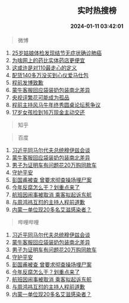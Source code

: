 <div align="center"><h2>实时热搜榜</h2><h4>2024-01-11 03:42:01</h4></div>

> 微博  

1. [25岁姑娘体检发现结节无症状确诊肺癌](https://s.weibo.com/weibo?q=%2325%E5%B2%81%E5%A7%91%E5%A8%98%E4%BD%93%E6%A3%80%E5%8F%91%E7%8E%B0%E7%BB%93%E8%8A%82%E6%97%A0%E7%97%87%E7%8A%B6%E7%A1%AE%E8%AF%8A%E8%82%BA%E7%99%8C%23&t=31&band_rank=1&Refer=top)<br />
2. [为啥网上的药比实体药店更便宜](https://s.weibo.com/weibo?q=%23%E4%B8%BA%E5%95%A5%E7%BD%91%E4%B8%8A%E7%9A%84%E8%8D%AF%E6%AF%94%E5%AE%9E%E4%BD%93%E8%8D%AF%E5%BA%97%E6%9B%B4%E4%BE%BF%E5%AE%9C%23&t=31&band_rank=2&Refer=top)<br />
3. [这或许是对110最走心的定义](https://s.weibo.com/weibo?q=%23%E8%BF%99%E6%88%96%E8%AE%B8%E6%98%AF%E5%AF%B9110%E6%9C%80%E8%B5%B0%E5%BF%83%E7%9A%84%E5%AE%9A%E4%B9%89%23&t=31&band_rank=3&Refer=top)<br />
4. [配货140多万没买到心仪爱马仕包](https://s.weibo.com/weibo?q=%23%E9%85%8D%E8%B4%A7140%E5%A4%9A%E4%B8%87%E6%B2%A1%E4%B9%B0%E5%88%B0%E5%BF%83%E4%BB%AA%E7%88%B1%E9%A9%AC%E4%BB%95%E5%8C%85%23&t=31&band_rank=4&Refer=top)<br />
5. [程前发博致歉](https://s.weibo.com/weibo?q=%23%E7%A8%8B%E5%89%8D%E5%8F%91%E5%8D%9A%E8%87%B4%E6%AD%89%23&t=31&band_rank=5&Refer=top)<br />
6. [蒙牛客服回应袋装奶包装南北差异](https://s.weibo.com/weibo?q=%23%E8%92%99%E7%89%9B%E5%AE%A2%E6%9C%8D%E5%9B%9E%E5%BA%94%E8%A2%8B%E8%A3%85%E5%A5%B6%E5%8C%85%E8%A3%85%E5%8D%97%E5%8C%97%E5%B7%AE%E5%BC%82%23&t=31&band_rank=6&Refer=top)<br />
7. [央视评繁花可能成为孤品](https://s.weibo.com/weibo?q=%23%E5%A4%AE%E8%A7%86%E8%AF%84%E7%B9%81%E8%8A%B1%E5%8F%AF%E8%83%BD%E6%88%90%E4%B8%BA%E5%AD%A4%E5%93%81%23&t=31&band_rank=7&Refer=top)<br />
8. [程前主持风马牛年终秀圆桌论坛惹争议](https://s.weibo.com/weibo?q=%23%E7%A8%8B%E5%89%8D%E4%B8%BB%E6%8C%81%E9%A3%8E%E9%A9%AC%E7%89%9B%E5%B9%B4%E7%BB%88%E7%A7%80%E5%9C%86%E6%A1%8C%E8%AE%BA%E5%9D%9B%E6%83%B9%E4%BA%89%E8%AE%AE%23&t=31&band_rank=8&Refer=top)<br />
9. [17岁女孩捡到16万现金主动交还](https://s.weibo.com/weibo?q=%2317%E5%B2%81%E5%A5%B3%E5%AD%A9%E6%8D%A1%E5%88%B016%E4%B8%87%E7%8E%B0%E9%87%91%E4%B8%BB%E5%8A%A8%E4%BA%A4%E8%BF%98%23&t=31&band_rank=9&Refer=top)<br />

> 知乎  


> 百度  

1. [习近平同马尔代夫总统穆伊兹会谈](https://www.baidu.com/s?wd=%E4%B9%A0%E8%BF%91%E5%B9%B3%E5%90%8C%E9%A9%AC%E5%B0%94%E4%BB%A3%E5%A4%AB%E6%80%BB%E7%BB%9F%E7%A9%86%E4%BC%8A%E5%85%B9%E4%BC%9A%E8%B0%88&sa=fyb_news&rsv_dl=fyb_news)<br />
2. [蒙牛客服回应袋装奶包装南北差异](https://www.baidu.com/s?wd=%E8%92%99%E7%89%9B%E5%AE%A2%E6%9C%8D%E5%9B%9E%E5%BA%94%E8%A2%8B%E8%A3%85%E5%A5%B6%E5%8C%85%E8%A3%85%E5%8D%97%E5%8C%97%E5%B7%AE%E5%BC%82&sa=fyb_news&rsv_dl=fyb_news)<br />
3. [男子为证明车有问题花20万购同款车](https://www.baidu.com/s?wd=%E7%94%B7%E5%AD%90%E4%B8%BA%E8%AF%81%E6%98%8E%E8%BD%A6%E6%9C%89%E9%97%AE%E9%A2%98%E8%8A%B120%E4%B8%87%E8%B4%AD%E5%90%8C%E6%AC%BE%E8%BD%A6&sa=fyb_news&rsv_dl=fyb_news)<br />
4. [守护平安](https://www.baidu.com/s?wd=%E5%AE%88%E6%8A%A4%E5%B9%B3%E5%AE%89&sa=fyb_news&rsv_dl=fyb_news)<br />
5. [彭国甫被查 曾要求彻查操场埋尸案](https://www.baidu.com/s?wd=%E5%BD%AD%E5%9B%BD%E7%94%AB%E8%A2%AB%E6%9F%A5+%E6%9B%BE%E8%A6%81%E6%B1%82%E5%BD%BB%E6%9F%A5%E6%93%8D%E5%9C%BA%E5%9F%8B%E5%B0%B8%E6%A1%88&sa=fyb_news&rsv_dl=fyb_news)<br />
6. [今年反腐怎么干？划重点来了](https://www.baidu.com/s?wd=%E4%BB%8A%E5%B9%B4%E5%8F%8D%E8%85%90%E6%80%8E%E4%B9%88%E5%B9%B2%EF%BC%9F%E5%88%92%E9%87%8D%E7%82%B9%E6%9D%A5%E4%BA%86&sa=fyb_news&rsv_dl=fyb_news)<br />
7. [航班因闹事被取消 乘客拟起诉东航](https://www.baidu.com/s?wd=%E8%88%AA%E7%8F%AD%E5%9B%A0%E9%97%B9%E4%BA%8B%E8%A2%AB%E5%8F%96%E6%B6%88+%E4%B9%98%E5%AE%A2%E6%8B%9F%E8%B5%B7%E8%AF%89%E4%B8%9C%E8%88%AA&sa=fyb_news&rsv_dl=fyb_news)<br />
8. [与周鸿祎互怼的主持人程前道歉](https://www.baidu.com/s?wd=%E4%B8%8E%E5%91%A8%E9%B8%BF%E7%A5%8E%E4%BA%92%E6%80%BC%E7%9A%84%E4%B8%BB%E6%8C%81%E4%BA%BA%E7%A8%8B%E5%89%8D%E9%81%93%E6%AD%89&sa=fyb_news&rsv_dl=fyb_news)<br />
9. [内蒙一单位现20多名艾滋感染者？](https://www.baidu.com/s?wd=%E5%86%85%E8%92%99%E4%B8%80%E5%8D%95%E4%BD%8D%E7%8E%B020%E5%A4%9A%E5%90%8D%E8%89%BE%E6%BB%8B%E6%84%9F%E6%9F%93%E8%80%85%EF%BC%9F&sa=fyb_news&rsv_dl=fyb_news)<br />

> 哔哩哔哩  

1. [习近平同马尔代夫总统穆伊兹会谈](https://www.baidu.com/s?wd=%E4%B9%A0%E8%BF%91%E5%B9%B3%E5%90%8C%E9%A9%AC%E5%B0%94%E4%BB%A3%E5%A4%AB%E6%80%BB%E7%BB%9F%E7%A9%86%E4%BC%8A%E5%85%B9%E4%BC%9A%E8%B0%88&sa=fyb_news&rsv_dl=fyb_news)<br />
2. [蒙牛客服回应袋装奶包装南北差异](https://www.baidu.com/s?wd=%E8%92%99%E7%89%9B%E5%AE%A2%E6%9C%8D%E5%9B%9E%E5%BA%94%E8%A2%8B%E8%A3%85%E5%A5%B6%E5%8C%85%E8%A3%85%E5%8D%97%E5%8C%97%E5%B7%AE%E5%BC%82&sa=fyb_news&rsv_dl=fyb_news)<br />
3. [男子为证明车有问题花20万购同款车](https://www.baidu.com/s?wd=%E7%94%B7%E5%AD%90%E4%B8%BA%E8%AF%81%E6%98%8E%E8%BD%A6%E6%9C%89%E9%97%AE%E9%A2%98%E8%8A%B120%E4%B8%87%E8%B4%AD%E5%90%8C%E6%AC%BE%E8%BD%A6&sa=fyb_news&rsv_dl=fyb_news)<br />
4. [守护平安](https://www.baidu.com/s?wd=%E5%AE%88%E6%8A%A4%E5%B9%B3%E5%AE%89&sa=fyb_news&rsv_dl=fyb_news)<br />
5. [彭国甫被查 曾要求彻查操场埋尸案](https://www.baidu.com/s?wd=%E5%BD%AD%E5%9B%BD%E7%94%AB%E8%A2%AB%E6%9F%A5+%E6%9B%BE%E8%A6%81%E6%B1%82%E5%BD%BB%E6%9F%A5%E6%93%8D%E5%9C%BA%E5%9F%8B%E5%B0%B8%E6%A1%88&sa=fyb_news&rsv_dl=fyb_news)<br />
6. [今年反腐怎么干？划重点来了](https://www.baidu.com/s?wd=%E4%BB%8A%E5%B9%B4%E5%8F%8D%E8%85%90%E6%80%8E%E4%B9%88%E5%B9%B2%EF%BC%9F%E5%88%92%E9%87%8D%E7%82%B9%E6%9D%A5%E4%BA%86&sa=fyb_news&rsv_dl=fyb_news)<br />
7. [航班因闹事被取消 乘客拟起诉东航](https://www.baidu.com/s?wd=%E8%88%AA%E7%8F%AD%E5%9B%A0%E9%97%B9%E4%BA%8B%E8%A2%AB%E5%8F%96%E6%B6%88+%E4%B9%98%E5%AE%A2%E6%8B%9F%E8%B5%B7%E8%AF%89%E4%B8%9C%E8%88%AA&sa=fyb_news&rsv_dl=fyb_news)<br />
8. [与周鸿祎互怼的主持人程前道歉](https://www.baidu.com/s?wd=%E4%B8%8E%E5%91%A8%E9%B8%BF%E7%A5%8E%E4%BA%92%E6%80%BC%E7%9A%84%E4%B8%BB%E6%8C%81%E4%BA%BA%E7%A8%8B%E5%89%8D%E9%81%93%E6%AD%89&sa=fyb_news&rsv_dl=fyb_news)<br />
9. [内蒙一单位现20多名艾滋感染者？](https://www.baidu.com/s?wd=%E5%86%85%E8%92%99%E4%B8%80%E5%8D%95%E4%BD%8D%E7%8E%B020%E5%A4%9A%E5%90%8D%E8%89%BE%E6%BB%8B%E6%84%9F%E6%9F%93%E8%80%85%EF%BC%9F&sa=fyb_news&rsv_dl=fyb_news)<br />
